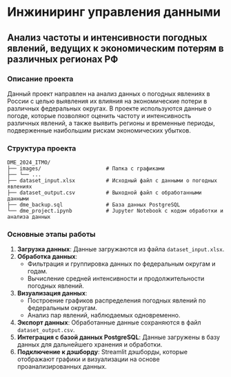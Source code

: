 # Инжиниринг управления данными

## Анализ частоты и интенсивности погодных явлений, ведущих к экономическим потерям в различных регионах РФ

### Описание проекта
Данный проект направлен на анализ данных о погодных явлениях в России с целью выявления их влияния на экономические потери в различных федеральных округах. В проекте используются данные о погоде, которые позволяют оценить частоту и интенсивность различных явлений, а также выявить регионы и временные периоды, подверженные наибольшим рискам экономических убытков.

### Структура проекта
```
DME_2024_ITMO/
├── images/                     # Папка с графиками
├── └── ...
├── dataset_input.xlsx          # Исходный файл с данными о погодных явлениях
├── dataset_output.csv          # Выходной файл с обработанными данными
├── dme_backup.sql              # База данных PostgreSQL
└── dme_project.ipynb           # Jupyter Notebook с кодом обработки и анализа данных
```

### Основные этапы работы
1. **Загрузка данных**: Данные загружаются из файла `dataset_input.xlsx`.
2. **Обработка данных**: 
   - Фильтрация и группировка данных по федеральным округам и годам.
   - Вычисление средней интенсивности и продолжительности погодных явлений.
3. **Визуализация данных**: 
   - Построение графиков распределения погодных явлений по федеральным округам.
   - Анализ пар явлений, наблюдаемых одновременно.
4. **Экспорт данных**: Обработанные данные сохраняются в файл `dataset_output.csv`.
5. **Интеграция с базой данных PostgreSQL**: Данные загружены в базу данных для дальнейшего хранения и обработки.
6. **Подключение к дэшборду**: Streamlit дэшборды, которые отображают графики и визуализации на основе проанализированных данных.

